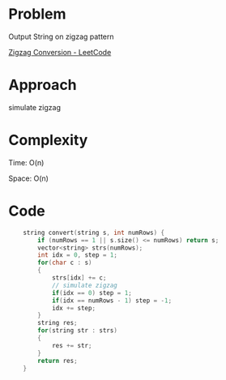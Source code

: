 # Problem

Output String on zigzag pattern

[Zigzag Conversion - LeetCode](https://leetcode.com/problems/zigzag-conversion/description/?envType=study-plan-v2&envId=top-interview-150)

# Approach

simulate zigzag

# Complexity

Time: O(n)

Space: O(n)

# Code

```c++
    string convert(string s, int numRows) {
        if (numRows == 1 || s.size() <= numRows) return s;
        vector<string> strs(numRows);
        int idx = 0, step = 1;
        for(char c : s)
        {
            strs[idx] += c;
            // simulate zigzag
            if(idx == 0) step = 1;
            if(idx == numRows - 1) step = -1;
            idx += step; 
        }
        string res;
        for(string str : strs)
        {
            res += str;
        }
        return res;
    }
```
